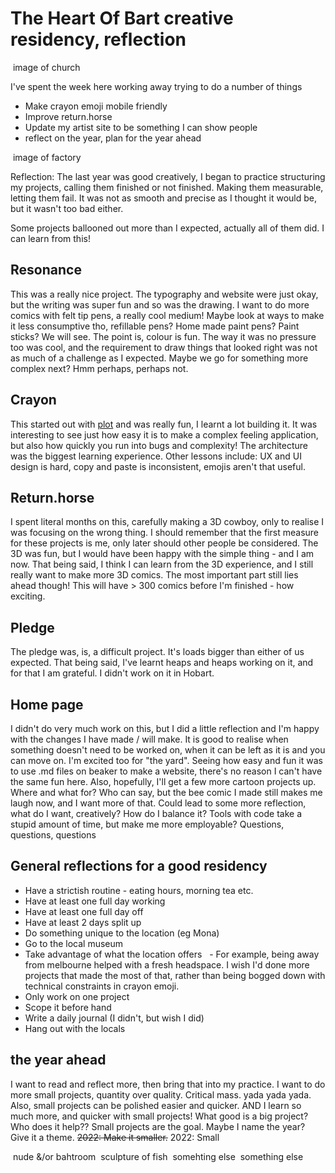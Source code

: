 # The Heart Of Bart creative residency, reflection

![]() image of church

I've spent the week here working away trying to do a number of things
- Make crayon emoji mobile friendly
- Improve return.horse
- Update my artist site to be something I can show people
- reflect on the year, plan for the year ahead


![]() image of factory

Reflection:
The last year was good creatively, I began to practice structuring my projects, calling them finished or not finished. Making them measurable, letting them fail. It was not as smooth and precise as I thought it would be, but it wasn't too bad either. 

Some projects ballooned out more than I expected, actually all of them did. I can learn from this!

## Resonance
This was a really nice project. The typography and website were just okay, but the writing was super fun and so was the drawing. I want to do more comics with felt tip pens, a really cool medium! Maybe look at ways to make it less consumptive tho, refillable pens? Home made paint pens? Paint sticks? We will see. The point is, colour is fun. The way it was no pressure too was cool, and the requirement to draw things that looked right was not as much of a challenge as I expected. Maybe we go for something more complex next? Hmm perhaps, perhaps not.

## Crayon
This started out with [plot](../plot) and was really fun, I learnt a lot building it. It was interesting to see just how easy it is to make a complex feeling application, but also how quickly you run into bugs and complexity! The architecture was the biggest learning experience. Other lessons include: UX and UI design is hard, copy and paste is inconsistent, emojis aren't that useful.

## Return.horse
I spent literal months on this, carefully making a 3D cowboy, only to realise I was focusing on the wrong thing. I should remember that the first measure for these projects is me, only later should other people be considered. The 3D was fun, but I would have been happy with the simple thing - and I am now. That being said, I think I can learn from the 3D experience, and I still really want to make more 3D comics. The most important part still lies ahead though! This will have > 300 comics before I'm finished - how exciting.

## Pledge
The pledge was, is, a difficult project. It's loads bigger than either of us expected. That being said, I've learnt heaps and heaps working on it, and for that I am grateful. I didn't work on it in Hobart.

## Home page
I didn't do very much work on this, but I did a little reflection and I'm happy with the changes I have made / will make. It is good to realise when something doesn't need to be worked on, when it can be left as it is and you can move on. I'm excited too for "the yard". Seeing how easy and fun it was to use .md files on beaker to make a website, there's no reason I can't have the same fun here. Also, hopefully, I'll get a few more cartoon projects up. Where and what for? Who can say, but the bee comic I made still makes me laugh now, and I want more of that. Could lead to some more reflection, what do I want, creatively? How do I balance it? Tools with code take a stupid amount of time, but make me more employable? Questions, questions, questions

## General reflections for a good residency
- Have a strictish routine - eating hours, morning tea etc.
- Have at least one full day working
- Have at least one full day off
- Have at least 2 days split up
- Do something unique to the location (eg Mona)
- Go to the local museum
- Take advantage of what the location offers
  - For example, being away from melbourne helped with a fresh headspace. I wish I'd done more projects that made the most of that, rather than being bogged down with technical constraints in crayon emoji.
- Only work on one project
- Scope it before hand
- Write a daily journal (I didn't, but wish I did)
- Hang out with the locals

## the year ahead
I want to read and reflect more, then bring that into my practice. I want to do more small projects, quantity over quality. Critical mass. yada yada yada. Also, small projects can be polished easier and quicker. AND I learn so much more, and quicker with small projects! What good is a big project? Who does it help?? Small projects are the goal. Maybe I name the year? Give it a theme.
~~2022: Make it smaller.~~
2022: Small

![]() nude &/or bahtroom
![]() sculpture of fish
![]() somehting else
![]() something else






